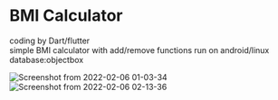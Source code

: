# BMI Calculator

coding by Dart/flutter  
simple BMI calculator with add/remove functions
run on android/linux  
database:objectbox

![Screenshot from 2022-02-06 01-03-34](https://user-images.githubusercontent.com/55621499/152651231-5320400d-10da-4fbe-935a-a85c36036081.png)
![Screenshot from 2022-02-06 02-13-36](https://user-images.githubusercontent.com/55621499/152653780-526907a0-865d-4359-90ac-a3168d04f2f4.png)
